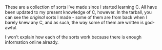 These are a collection of sorts I've made since I started learning C. All have been updated to my present knowledge of C, however.
In the tarball, you can see the _original_ sorts I made - some of them are from back when I barely knew any C, and as such, the way some of them are written is god-awful.

I won't explain how each of the sorts work because there is enough information online already.
